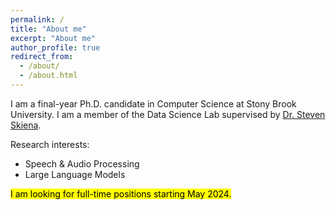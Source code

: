 ```yaml
---
permalink: /
title: "About me"
excerpt: "About me"
author_profile: true
redirect_from: 
  - /about/
  - /about.html
---
```


I am a final-year Ph.D. candidate in Computer Science at Stony Brook University. I am a member of the Data Science Lab supervised by <a href="https://www3.cs.stonybrook.edu/~skiena/" target="_blank">Dr. Steven Skiena</a>. 

Research interests:
<ul>
  <li>Speech & Audio Processing</li>
  <li>Large Language Models</li>
</ul>

<p><mark>I am looking for full-time positions starting May 2024.</mark></p>
